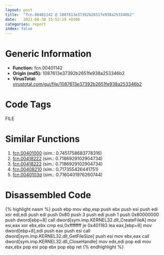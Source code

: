 ```yaml
---
layout: post
title:  "fcn.00401142 @ 1087613e37392b2651fe938a253346b2"
date:   2021-08-30 15:52:19 +0300
categories: report
index: false
---
```


# Generic Information
- **Function:** fcn.00401142
- **Origin (md5):** 1087613e37392b2651fe938a253346b2
- **VirusTotal:** [virustotal.com/gui/file/1087613e37392b2651fe938a253346b2][virustotal_ref]

# Code Tags
<span class="tag" id="FILE">FILE</span>


# Similar Functions

1. [fcn.00401000][similar_1_ref] (sim.: 0.7451758683778316)
2. [fcn.00418222][similar_2_ref] (sim.: 0.7186929102904734)
3. [fcn.00418222][similar_3_ref] (sim.: 0.7186929102904734)
4. [fcn.00408210][similar_4_ref] (sim.: 0.717355426441751)
5. [fcn.0040103d][similar_5_ref] (sim.: 0.7160401976260744)


# Disassembled Code

{% highlight nasm %}
push ebp
mov ebp,esp
push ebx
push esi
push edi
xor edi,edi
push edi
push 0x80
push 3
push edi
push 1
push 0x80000000
push dword[ebp+8]
call dword[sym.imp.KERNEL32.dll_CreateFileA]
mov esi,eax
xor ebx,ebx
cmp esi,0xffffffff
je 0x401183
lea eax,[ebp+8]
mov dword[ebp+8],edi
push eax
push esi
call dword[sym.imp.KERNEL32.dll_GetFileSize]
push esi
mov ebx,eax
call dword[sym.imp.KERNEL32.dll_CloseHandle]
mov edx,edi
pop edi
mov eax,ebx
pop esi
pop ebx
pop ebp
ret 
{% endhighlight %}


[similar_1_ref]: /report/fcn.00401000@7b8f4ef4fb1f8ad81aca09da2f992561
[similar_2_ref]: /report/fcn.00418222@53687e619dcac7d709f306d061d8daeb
[similar_3_ref]: /report/fcn.00418222@ba5ec83721de3ca10b3c9583f3b2c6a1
[similar_4_ref]: /report/fcn.00408210@3b2d901eaca41ce14deca6a48c0c801a
[similar_5_ref]: /report/fcn.0040103d@7b8f4ef4fb1f8ad81aca09da2f992561
[virustotal_ref]: https://www.virustotal.com/gui/file/1087613e37392b2651fe938a253346b2
